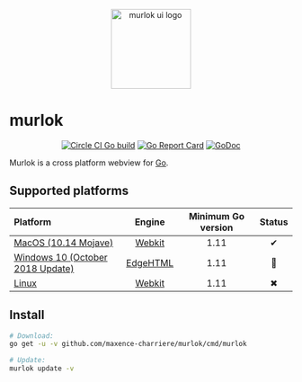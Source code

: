 <p align="center">
    <img alt="murlok ui logo" src="https://github.com/maxence-charriere/murlok/blob/master/logo.png?raw=true" width="142">
</p>

# murlok

<p align="center">
    <a href="https://circleci.com/gh/maxence-charriere/murlok"><img src="https://circleci.com/gh/maxence-charriere/murlok.svg?style=svg" alt="Circle CI Go build"></a>
    <a href="https://goreportcard.com/report/github.com/maxence-charriere/murlok"><img src="https://goreportcard.com/badge/github.com/maxence-charriere/murlok" alt="Go Report Card"></a>
    <a href="https://godoc.org/github.com/maxence-charriere/murlok"><img src="https://godoc.org/github.com/maxence-charriere/murlok?status.svg" alt="GoDoc"></a>
</p>

Murlok is a cross platform webview for [Go](https://golang.org).

## Supported platforms

|Platform|Engine|Minimum Go version|Status|
|:-|:-:|:-:|:-:|
|[MacOS (10.14 Mojave)](https://www.apple.com/macos/mojave/)|[Webkit](https://en.wikipedia.org/wiki/WebKit)|1.11|✔|
|[Windows 10 (October 2018 Update)](https://blogs.windows.com/windowsexperience/2017/10/17/whats-new-windows-10-fall-creators-update/)|[EdgeHTML](https://en.wikipedia.org/wiki/EdgeHTML)|1.11|🔨|
|[Linux](https://en.wikipedia.org/wiki/Linux)|[Webkit](https://en.wikipedia.org/wiki/WebKit)|1.11|✖|

## Install

```sh
# Download:
go get -u -v github.com/maxence-charriere/murlok/cmd/murlok

# Update:
murlok update -v
```

##
